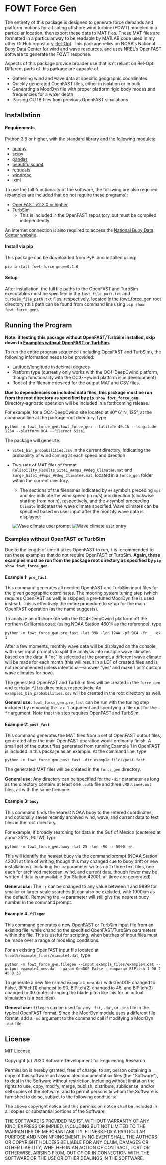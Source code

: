 # FOWT Force Gen
The entirety of this package is designed to generate force demands and platform motions for a
floating offshore wind turbine (FOWT) modeled in a particular location, then export these data to MAT files. These MAT
 files are formatted in a particular way to be readable by MATLAB code used in my other GitHub repository, [Rel-Opt](https://github.com/michaelcdevin/Rel-Opt).
This package relies on NOAA's National Buoy Data Center for wind and wave resources, and uses NREL's OpenFAST software
to generate the FOWT response.

Aspects of this package provide broader use that isn't reliant on Rel-Opt. Different parts of this package are
capable of:
- Gathering wind and wave data at specific geographic coordinates
- Quickly generated OpenFAST files, either in isolation or in bulk
- Generating a MoorDyn file with proper platform rigid body modes and frequencies for a water depth
- Parsing OUTB files from previous OpenFAST simulations

## Installation

#### Requirements
[Python 3.6](https://www.python.org/downloads/) or higher, with the standard library and the following modules:
- [numpy](https://numpy.org/)
- [scipy](https://www.scipy.org/)
- [pandas](https://pandas.pydata.org/)
- [beautifulsoup4](https://www.crummy.com/software/BeautifulSoup/)
- [requests](https://realpython.com/python-requests/)
- [windrose](https://pypi.org/project/windrose/)
- [lxml](https://lxml.de/)

To use the full functionality of the software, the following are also required (examples are included that do not require
these programs):
- [OpenFAST v2.3.0 or higher](https://openfast.readthedocs.io/en/master/)
- [TurbSim](https://raf-openfast.readthedocs.io/en/docs-turbsim/source/user/turbsim/running_ts.html)
    - This is included in the OpenFAST repository, but must be compiled independently

An internet connection is also required to access the [National Buoy Data Center website](https://www.ndbc.noaa.gov/). 

#### Install via pip
This package can be downloaded from PyPI and installed using:

`pip install fowt-force-gen==0.1.0`

#### Setup
After installation, the full file paths to the OpenFAST and TurbSim executables must be specified in the
`fast_file_path.txt` and `turbsim_file_path.txt` files, respectively, located in the fowt_force_gen root directory
(this path can be found from command line using `pip show fowt_force_gen`).

## Running the Program
**Note: if testing this package without OpenFAST/TurbSim installed, skip down to
[Examples without OpenFAST or TurbSim](#examples-without-openfast-or-turbsim).**

To run the entire program sequence (including OpenFAST and TurbSim), the following information needs to be provided:
- Latitude/longitude in decimal degrees
- Platform type (currently only works with the OC4-DeepCwind platform, though functionality with the OC3-Hywind platform
is in development)
- Root of the filename desired for the output MAT and CSV files.

**Due to dependencies on included data files, this package must be run from the root directory as specified by
`pip show fowt_force_gen`.** Directory-agnostic operation will be included in a forthcoming release.

For example, for a OC4-DeepCwind site located at 40&deg; 6' N, 125&deg;, at the command line at the package root
 directory, type
 
`python -m fowt_force_gen.fowt_force_gen --latitude 40.1N --longitude 125W --platform OC4 --fileroot Site1`

The package will generate:
- `Site1_bin_probabilities.csv` in the current directory, indicating the probability of wind
coming at each speed and direction
- Two sets of MAT files of format
`Reliability_Results_Site1_##mps_##deg_Climate#.mat` and `Surge_Site1_##mps_##deg_Climate#.mat`, located in a
`force_gen` folder within the current directory.
    - The sections of the filenames indicated by `##` symbols preceding `mps` and `deg` indicate the wind speed (in m/s)
    and direction (clockwise starting from north), respectively, and the `#` symbol proceeding `Climate` indicates the
    wave climate specified. Wave climates can be specified based on user input after the monthly wave data is displayed:
    
    ![Wave climate user prompt](../src/pre-fast_cmd_1.png)
    ![Wave climate user entry](../src/pre-fast_cmd_2.png)


### Examples without OpenFAST or TurbSim
Due to the length of time it takes OpenFAST to run, it is recommended to run these examples that do not require
OpenFAST or TurbSim. **Again, these examples must be run from the package root directory as specified by
`pip show fowt_force_gen`.**

#### Example 1: `pre_fast`
This command generates all needed OpenFAST and TurbSim input files for the given geographic coordinates. The
mooring system tuning step (which requires OpenFAST as well) is skipped; a pre-tuned MoorDyn file is used instead.
This is effectively the entire procedure to setup for the main OpenFAST operation (as the name suggests).

To analyze an offshore site with the OC4-DeepCwind platform off the northern California coast (using NOAA Station 46014
as the reference), type

`python -m fowt_force_gen.pre_fast -lat 39N -lon 124W -pf OC4 -fr _ -ex 1`

After a few moments, monthly wave data will be displayed on the console, with user input prompts to split the analysis
into multiple wave climates based on the data. If "no" is selected at the prompt, a different wave climate will be made
for each month (this will result in a LOT of created files and is not recommended unless intentional&mdash;answer "yes"
and make 1 or 2 custom wave climates for now).

The generated OpenFAST and TurbSim files will be created in the `force_gen` and `turbsim_files` directories,
respectively. An `example1_bin_probabilities.csv` will be created in the root directory as well.

**General use:** `fowt_force_gen.pre_fast` can be run with the tuning step included by removing the
`-ex 1` argument and specifying a file root for the `-fr` argument. Note that this step requires OpenFAST and TurbSim.

#### Example 2: `post_fast`
This command generates the MAT files from a set of OpenFAST output files, generated after the main OpenFAST operation
 would ordinarily finish. A small set of the output files generated from running Example 1 in OpenFAST is included in
 this package as an example. At the command line, type

`python -m fowt_force_gen.post_fast -dir example_files/post-fast`

The generated MAT files will be created in the `force_gen` directory.

**General use:** Any directory can be specified for the `-dir` parameter as long as the directory contains at least one
`.outb` file and three `.MD.Line#.out` files, all with the same filename.

#### Example 3: `buoy`
This command finds the nearest NOAA buoy to the entered coordinates, and optionally saves recently archived wind, wave,
and current data to text files in the root directory.

For example, if broadly searching for data in the Gulf of Mexico (centered at about 25&deg;N, 90&deg;W), type

`python -m fowt_force_gen.buoy -lat 25 -lon -90 -r 5000 -w`

This will identify the nearest buoy via the command prompt (NOAA Station 42001 at time of writing, though this may
changed due to buoy drift or new installations). Including the `-w` parameter writes up to three text files, one each
for archived metocean, wind, and current data, though fewer may be written if data is unavailable (for Station 42001,
all three are generated).

**General use:** The `-r` can be changed to any value between 1 and 9999 for smaller or larger scale searches (it can
also be excluded, with 1000km as the default). Removing the `-w` parameter will still give the nearest buoy number in
the command prompt.

#### Example 4: `filegen`
This command generates a new OpenFAST or TurbSim input file from an existing file, while changing the specified
OpenFAST/TurbSim parameters within the file. This is useful for scripting, when batches of input files must be made over
a range of modeling conditions.

For an existing OpenFAST input file located at `%root%/example_files/example4.dat`, type

`python -m fowt_force_gen.filegen --input example_files/example4.dat --output example4_new.dat --param GenDOF False
--numparam BlPitch 1 90 2 45 3 30`

To generate a new file named `example4_new.dat` with GenDOF changed to False, BlPitch(1) changed to 90, BlPitch(2)
changed to 45, and BlPitch(3) changed to 30 (note: changing the blade pitch like this for an actual simulation is a
bad idea).

**General use:** `filegen` can be used for any `.fst`, `.dat`, or `.inp` file in the typical OpenFAST format. Since the
MoorDyn module uses a different file format, add a `-md` argument to the command call if modifying a MoorDyn `.dat` file.

## License
MIT License

Copyright (c) 2020 Software Development for Engineering Research

Permission is hereby granted, free of charge, to any person obtaining a copy
of this software and associated documentation files (the "Software"), to deal
in the Software without restriction, including without limitation the rights
to use, copy, modify, merge, publish, distribute, sublicense, and/or sell
copies of the Software, and to permit persons to whom the Software is
furnished to do so, subject to the following conditions:

The above copyright notice and this permission notice shall be included in all
copies or substantial portions of the Software.

THE SOFTWARE IS PROVIDED "AS IS", WITHOUT WARRANTY OF ANY KIND, EXPRESS OR
IMPLIED, INCLUDING BUT NOT LIMITED TO THE WARRANTIES OF MERCHANTABILITY,
FITNESS FOR A PARTICULAR PURPOSE AND NONINFRINGEMENT. IN NO EVENT SHALL THE
AUTHORS OR COPYRIGHT HOLDERS BE LIABLE FOR ANY CLAIM, DAMAGES OR OTHER
LIABILITY, WHETHER IN AN ACTION OF CONTRACT, TORT OR OTHERWISE, ARISING FROM,
OUT OF OR IN CONNECTION WITH THE SOFTWARE OR THE USE OR OTHER DEALINGS IN THE
SOFTWARE.